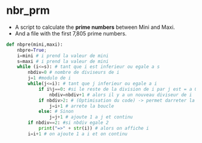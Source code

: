 # nbr_prm
- A script to calculate the **prime numbers** between Mini and Maxi.
- And a file with the first 7,805 prime numbers.

``` python
def nbpre(mini,maxi):
	nbpre=True;
	i=mini # i prend la valeur de mini
	s=maxi # i prend la valeur de mini
	while (i<=s): # tant que i est inferieur ou egale a s
		nbdiv=0 # nombre de diviseurs de i
		j=1 #modulo de i
		while(j<=i): # tant que j inferieur ou egale a i
			if i%j==0: #si le reste de la division de i par j est = a 0
				nbdiv=nbdiv+1 # alors il y a un nouveau diviseur de i
			if nbdiv>2: # (Optimisation du code) -> permet darreter la boucle s'il y a plus de 2 diviseurs (1 et i)
				j=i+1 # arrete la boucle
			else: # Sinon
				j=j+1 # ajoute 1 a j et continu
		if nbdiv==2: #si nbdiv egale 2
			print("=>" + str(i)) # alors on affiche i
		i=i+1 # on ajoute 1 a i et on continu
```
